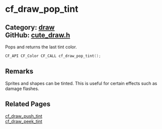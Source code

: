 [](../header.md ':include')

# cf_draw_pop_tint

Category: [draw](/api_reference?id=draw)  
GitHub: [cute_draw.h](https://github.com/RandyGaul/cute_framework/blob/master/include/cute_draw.h)  
---

Pops and returns the last tint color.

```cpp
CF_API CF_Color CF_CALL cf_draw_pop_tint();
```

## Remarks

Sprites and shapes can be tinted. This is useful for certain effects such as damage flashes.

## Related Pages

[cf_draw_push_tint](/draw/cf_draw_push_tint.md)  
[cf_draw_peek_tint](/draw/cf_draw_peek_tint.md)  
